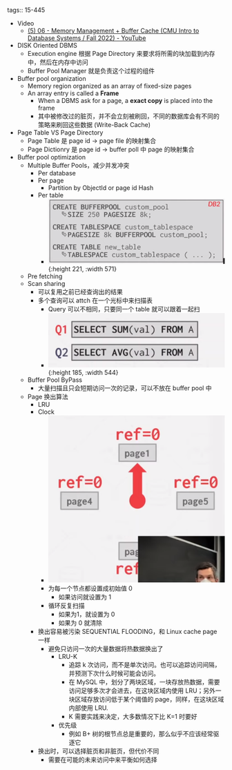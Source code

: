 tags:: 15-445

- Video
	- [(5) 06 - Memory Management + Buffer Cache (CMU Intro to Database Systems / Fall 2022) - YouTube](https://www.youtube.com/watch?v=Y9H2HaRKOIw)
- DISK Oriented DBMS
	- Execution engine 根据 Page Directory 来要求将所需的块加载到内存中，然后在内存中访问
	- Buffer Pool Manager 就是负责这个过程的组件
- Buffer pool organization
	- Memory region organized as an array of fixed-size pages
	- An array entry is called a **Frame**
		- When a DBMS ask for a page, a **exact copy** is placed into the frame
		- 其中被修改过的脏页，并不会立刻被刷回，不同的数据库会有不同的策略来刷回这些数据 (Write-Back Cache)
- Page Table VS Page Directory
	- Page Table 是 page id -> page file 的映射集合
	- Page Dictionry 是 page id -> buffer poll 中 page 的映射集合
- Buffer pool optimization
	- Multiple Buffer Pools，减少并发冲突
		- Per database
		- Per page
			- Partition by ObjectId or page id Hash
		- Per table
			- ![image.png](../assets/image_1690979079832_0.png){:height 221, :width 571}
	- Pre fetching
	- Scan sharing
		- 可以复用之前已经查询出的结果
		- 多个查询可以 attch 在一个光标中来扫描表
			- Query 可以不相同，只要同一个 table 就可以跟着一起扫
			- ![image.png](../assets/image_1690980124550_0.png){:height 185, :width 544}
	- Buffer Pool ByPass
		- 大量扫描且只会短期访问一次的记录，可以不放在 buffer pool 中
	- Page 换出算法
		- LRU
		- Clock
			- ![image.png](../assets/image_1690991136423_0.png)
			- 为每一个节点都设置成初始值 0
				- 如果访问就设置为 1
			- 循环反复扫描
				- 如果为1，就设置为 0
				- 如果为 0 就清除
		- 换出容易被污染 SEQUENTIAL FLOODING，和 Linux cache page 一样
			- 避免只访问一次的大量数据将热数据换出了
				- LRU-K
					- 追踪 k 次访问，而不是单次访问。也可以追踪访问间隔，并预测下次什么时候可能会访问。
					- 在 MySQL 中，划分了两块区域，一块存放热数据，需要访问足够多次才会进去，在这块区域内使用 LRU；另外一块区域存放访问低于某个阈值的 page，同样，在这块区域内部使用 LRU.
					- K 需要实践来决定，大多数情况下比 K=1 时要好
				- 优先级
					- 例如 B+ 树的根节点总是重要的，那么似乎不应该经常驱逐它
		- 换出时，可以选择脏页和非脏页，但代价不同
			- 需要在可能的未来访问中来平衡如何选择